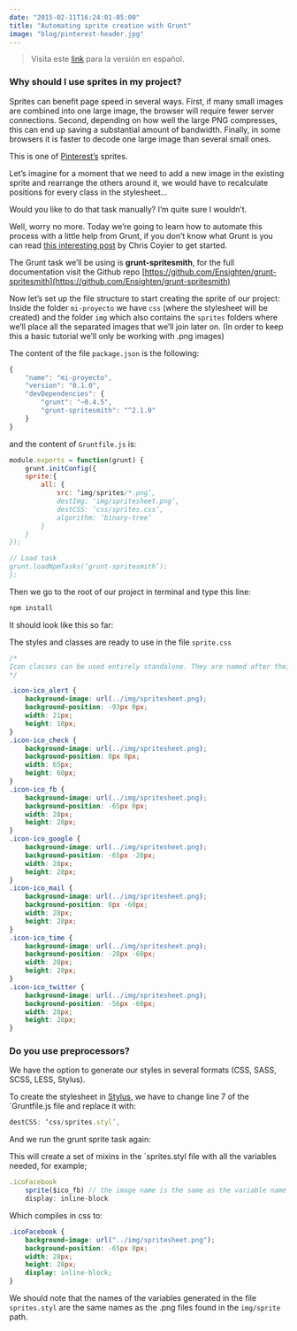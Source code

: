 ```yaml
---
date: "2015-02-11T16:24:01-05:00"
title: "Automating sprite creation with Grunt"
image: "blog/pinterest-header.jpg"
---
```


> Visita este [link](http://frontendlabs.io/889--automatizar-la-creacion-de-sprites-con-grunt) para la versión en español.

### Why should I use sprites in my project?

Sprites can benefit page speed in several ways. First, if many small images are combined into one large image, the browser will require fewer server connections. Second, depending on how well the large PNG compresses, this can end up saving a substantial amount of bandwidth. Finally, in some browsers it is faster to decode one large image than several small ones.

This is one of [Pinterest’s](http://pinterest.com) sprites.

Let’s imagine for a moment that we need to add a new image in the existing sprite and rearrange the others around it, we would have to recalculate positions for every class in the stylesheet…

Would you like to do that task manually? I’m quite sure I wouldn’t.

Well, worry no more. Today we’re going to learn how to automate this process with a little help from Grunt, if you don’t know what Grunt is you can read [this interesting post](http://24ways.org/2013/grunt-is-not-weird-and-hard/ "Grunt for People Who Think Things Like Grunt are Weird and Hard") by Chris Coyier to get started.

The Grunt task we’ll be using is **grunt-spritesmith**, for the full documentation visit the Github repo [https://github.com/Ensighten/grunt-spritesmith](https://github.com/Ensighten/grunt-spritesmith)

Now let’s set up the file structure to start creating the sprite of our project:
Inside the folder `mi-proyecto` we have `css` (where the stylesheet will be created) and the folder `img` which also contains the `sprites` folders where we’ll place all the separated images that we’ll join later on. (In order to keep this a basic tutorial we’ll only be working with .png images)

The content of the file `package.json` is the following:

```js
{
	"name": "mi-proyecto",
	"version": "0.1.0",
	"devDependencies": {
		"grunt": "~0.4.5",
		"grunt-spritesmith": "^2.1.0"
	}
}
```

and the content of `Gruntfile.js` is:

```js
module.exports = function(grunt) {
	grunt.initConfig({
	sprite:{
		all: {
			src: ‘img/sprites/*.png’,
			destImg: ‘img/spritesheet.png’,
			destCSS: ‘css/sprites.css’,
			algorithm: ‘binary-tree’
		}
	}
});

// Load task
grunt.loadNpmTasks(‘grunt-spritesmith’);
};

```

Then we go to the root of our project in terminal and type this line:

```js
npm install
```

It should look like this so far:

The styles and classes are ready to use in the file `sprite.css`

```css
/*  
Icon classes can be used entirely standalone. They are named after their original file names.
*/

.icon-ico_alert {
	background-image: url(../img/spritesheet.png);
	background-position: -93px 0px;
	width: 21px;
	height: 18px;
}
.icon-ico_check {
	background-image: url(../img/spritesheet.png);
	background-position: 0px 0px;
	width: 65px;
	height: 60px;
}
.icon-ico_fb {
	background-image: url(../img/spritesheet.png);
	background-position: -65px 0px;
	width: 28px;
	height: 28px;
}
.icon-ico_google {
	background-image: url(../img/spritesheet.png);
	background-position: -65px -28px;
	width: 28px;
	height: 28px;
}
.icon-ico_mail {
	background-image: url(../img/spritesheet.png);
	background-position: 0px -60px;
	width: 28px;
	height: 28px;
}
.icon-ico_time {
	background-image: url(../img/spritesheet.png);
	background-position: -28px -60px;
	width: 28px;
	height: 28px;
}
.icon-ico_twitter {
	background-image: url(../img/spritesheet.png);
	background-position: -56px -60px;
	width: 28px;
	height: 28px;
}
```

### Do you use preprocessors?

We have the option to generate our styles in several formats (CSS, SASS, SCSS, LESS, Stylus).

To create the stylesheet in [Stylus](http://learnboost.github.io/stylus/), we have to change line 7 of the `Gruntfile.js file and replace it with:

```js
destCSS: ‘css/sprites.styl’,
```

And we run the grunt sprite task again:

This will create a set of mixins in the `sprites.styl file with all the variables needed, for example;

```js
.icoFacebook
	sprite($ico_fb) // the image name is the same as the variable name
	display: inline-block
```

Which compiles in css to:

```css
.icoFacebook {
	background-image: url("../img/spritesheet.png");
	background-position: -65px 0px;
	width: 28px;
	height: 28px;
	display: inline-block;
}
```

We should note that the names of the variables generated in the file `sprites.styl` are the same names as the .png files found in the `img/sprite` path.
